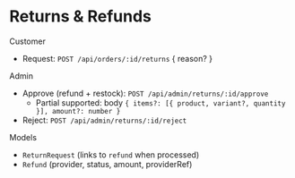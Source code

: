 # Returns & Refunds

Customer
- Request: `POST /api/orders/:id/returns` { reason? }

Admin
- Approve (refund + restock): `POST /api/admin/returns/:id/approve`
  - Partial supported: body `{ items?: [{ product, variant?, quantity }], amount?: number }`
- Reject: `POST /api/admin/returns/:id/reject`

Models
- `ReturnRequest` (links to `refund` when processed)
- `Refund` (provider, status, amount, providerRef)
